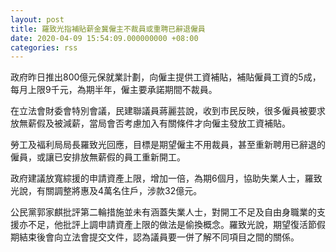 ```yaml
---
layout: post
title: 羅致光指補貼薪金冀僱主不裁員或重聘已辭退僱員
date: 2020-04-09 15:54:09.000000000 +08:00
categories: rss
---
```


政府昨日推出800億元保就業計劃，向僱主提供工資補貼，補貼僱員工資的5成，每月上限9千元，為期半年，僱主要承諾期間不裁員。

在立法會財委會特別會議，民建聯議員蔣麗芸說，收到市民反映，很多僱員被要求放無薪假及被減薪，當局會否考慮加入有關條件才向僱主發放工資補貼。

勞工及褔利局局長羅致光回應，目標是期望僱主不用裁員，甚至重新聘用已辭退的僱員，或讓已安排放無薪假的員工重新開工。

政府建議放寬綜援的申請資產上限，增加一倍，為期6個月，協助失業人士，羅致光說，有關調整將惠及4萬名住戶，涉款32億元。

公民黨郭家麒批評第二輪措施並未有涵蓋失業人士，對開工不足及自由身職業的支援亦不足，他批評上調申請資產上限的做法是偷換概念。羅致光說，期望復活節假期結束後會向立法會提交文件，認為議員要一併了解不同項目之間的關係。
